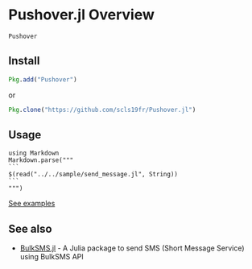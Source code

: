 # Pushover.jl Overview

```@docs
Pushover
```

## Install

```julia
Pkg.add("Pushover")
```

or

```julia
Pkg.clone("https://github.com/scls19fr/Pushover.jl")
```

## Usage

````@eval
using Markdown
Markdown.parse("""
```
$(read("../../sample/send_message.jl", String))
```
""")
````

[See examples](https://github.com/scls19fr/Pushover.jl/tree/master/sample)

## See also

- [BulkSMS.jl](https://github.com/scls19fr/BulkSMS.jl) - A Julia package to send SMS (Short Message Service) using BulkSMS API
